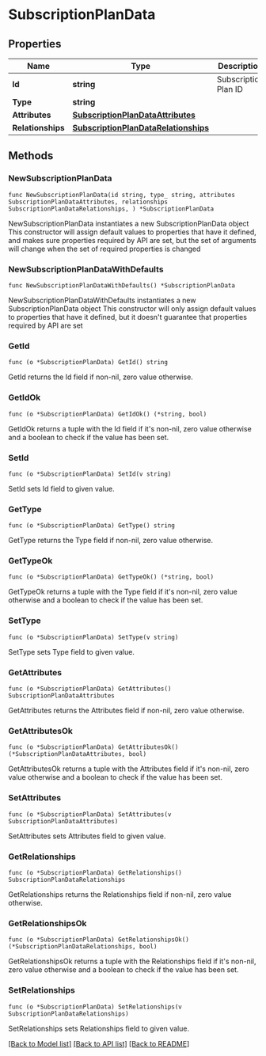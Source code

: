 # SubscriptionPlanData

## Properties

Name | Type | Description | Notes
------------ | ------------- | ------------- | -------------
**Id** | **string** | Subscription Plan ID | 
**Type** | **string** |  | 
**Attributes** | [**SubscriptionPlanDataAttributes**](SubscriptionPlanDataAttributes.md) |  | 
**Relationships** | [**SubscriptionPlanDataRelationships**](SubscriptionPlanDataRelationships.md) |  | 

## Methods

### NewSubscriptionPlanData

`func NewSubscriptionPlanData(id string, type_ string, attributes SubscriptionPlanDataAttributes, relationships SubscriptionPlanDataRelationships, ) *SubscriptionPlanData`

NewSubscriptionPlanData instantiates a new SubscriptionPlanData object
This constructor will assign default values to properties that have it defined,
and makes sure properties required by API are set, but the set of arguments
will change when the set of required properties is changed

### NewSubscriptionPlanDataWithDefaults

`func NewSubscriptionPlanDataWithDefaults() *SubscriptionPlanData`

NewSubscriptionPlanDataWithDefaults instantiates a new SubscriptionPlanData object
This constructor will only assign default values to properties that have it defined,
but it doesn't guarantee that properties required by API are set

### GetId

`func (o *SubscriptionPlanData) GetId() string`

GetId returns the Id field if non-nil, zero value otherwise.

### GetIdOk

`func (o *SubscriptionPlanData) GetIdOk() (*string, bool)`

GetIdOk returns a tuple with the Id field if it's non-nil, zero value otherwise
and a boolean to check if the value has been set.

### SetId

`func (o *SubscriptionPlanData) SetId(v string)`

SetId sets Id field to given value.


### GetType

`func (o *SubscriptionPlanData) GetType() string`

GetType returns the Type field if non-nil, zero value otherwise.

### GetTypeOk

`func (o *SubscriptionPlanData) GetTypeOk() (*string, bool)`

GetTypeOk returns a tuple with the Type field if it's non-nil, zero value otherwise
and a boolean to check if the value has been set.

### SetType

`func (o *SubscriptionPlanData) SetType(v string)`

SetType sets Type field to given value.


### GetAttributes

`func (o *SubscriptionPlanData) GetAttributes() SubscriptionPlanDataAttributes`

GetAttributes returns the Attributes field if non-nil, zero value otherwise.

### GetAttributesOk

`func (o *SubscriptionPlanData) GetAttributesOk() (*SubscriptionPlanDataAttributes, bool)`

GetAttributesOk returns a tuple with the Attributes field if it's non-nil, zero value otherwise
and a boolean to check if the value has been set.

### SetAttributes

`func (o *SubscriptionPlanData) SetAttributes(v SubscriptionPlanDataAttributes)`

SetAttributes sets Attributes field to given value.


### GetRelationships

`func (o *SubscriptionPlanData) GetRelationships() SubscriptionPlanDataRelationships`

GetRelationships returns the Relationships field if non-nil, zero value otherwise.

### GetRelationshipsOk

`func (o *SubscriptionPlanData) GetRelationshipsOk() (*SubscriptionPlanDataRelationships, bool)`

GetRelationshipsOk returns a tuple with the Relationships field if it's non-nil, zero value otherwise
and a boolean to check if the value has been set.

### SetRelationships

`func (o *SubscriptionPlanData) SetRelationships(v SubscriptionPlanDataRelationships)`

SetRelationships sets Relationships field to given value.



[[Back to Model list]](../README.md#documentation-for-models) [[Back to API list]](../README.md#documentation-for-api-endpoints) [[Back to README]](../README.md)


